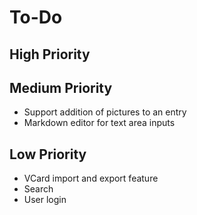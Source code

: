 # To-Do

## High Priority

## Medium Priority

- Support addition of pictures to an entry
- Markdown editor for text area inputs

## Low Priority

- VCard import and export feature
- Search
- User login
